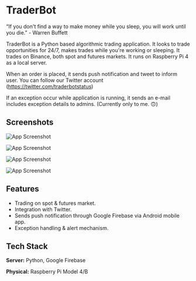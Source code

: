 
# TraderBot

“If you don't find a way to make money while you sleep, you will work until you die.” - Warren Buffett

TraderBot is a Python based algorithmic trading application. It looks to trade opportunities for 24/7, makes trades while you're working or sleeping. It trades on Binance, both spot and futures markets. It runs on Raspberry Pi 4 as a local server. 

When an order is placed, it sends push notification and tweet to inform user. You can follow our Twitter account (https://twitter.com/traderbotstatus)

If an exception occur while application is running, it sends an e-mail includes exception details to admins. (Currently only to me. 🙃)



## Screenshots

![App Screenshot](https://github.com/furkankirmizioglu/trader-bot/assets/29805446/0f77098e-eabb-454f-893c-c1872bfc0508)

![App Screenshot](https://github.com/furkankirmizioglu/trader-bot/assets/29805446/72c87a9e-cab4-45ac-bd92-14fe10a270f0)

![App Screenshot](https://github.com/furkankirmizioglu/trader-bot/assets/29805446/f03c82a1-4568-46ef-9410-4ded786e31c5)

![App Screenshot](https://github.com/furkankirmizioglu/trader-bot/assets/29805446/43014a12-dac1-4dae-84a3-1982a0b9a8a7)


## Features

- Trading on spot & futures market.
- Integration with Twitter.
- Sends push notification through Google Firebase via Android mobile app.
- Exception handling & alert mechanism.


## Tech Stack

**Server:** Python, Google Firebase

**Physical:** Raspberry Pi Model 4/B

